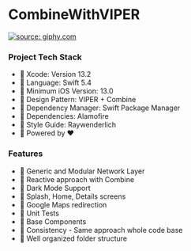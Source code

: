 # CombineWithVIPER


<a href="https://media.giphy.com/media/tXRWEvnUyLcUSIVYd8/giphy.gif"><img src="https://media.giphy.com/media/tXRWEvnUyLcUSIVYd8/giphy.gif" title="source: giphy.com" /></a>

### Project Tech Stack
- 🌱 Xcode: Version 13.2
- 🌱 Language: Swift 5.4
- 🌱 Minimum iOS Version: 13.0
- 🌱 Design Pattern: VIPER + Combine
- 🌱 Dependency Manager: Swift Package Manager
- 🌱 Dependencies: Alamofire
- 🌱 Style Guide: Raywenderlich
- 🌱 Powered by ❤️

### Features
- 🌱 Generic and Modular Network Layer
- 🌱 Reactive approach with Combine
- 🌱 Dark Mode Support 
- 🌱 Splash, Home, Details screens
- 🌱 Google Maps redirection
- 🌱 Unit Tests
- 🌱 Base Components
- 🌱 Consistency - Same approach whole code base
- 🌱 Well organized folder structure
